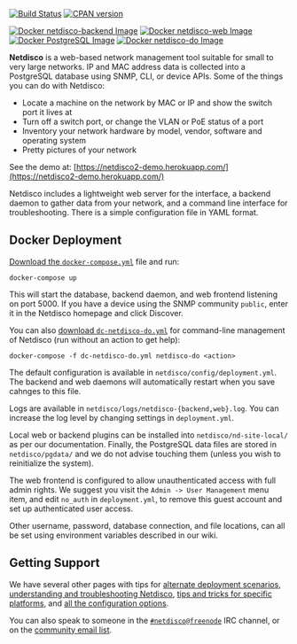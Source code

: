 [![Build Status](https://travis-ci.org/netdisco/netdisco.svg?branch=master)](https://travis-ci.org/netdisco/netdisco)
[![CPAN version](https://badge.fury.io/pl/App-Netdisco.svg)](https://metacpan.org/pod/App::Netdisco)

[![Docker netdisco-backend Image](https://img.shields.io/microbadger/image-size/netdisco/netdisco/latest-backend.svg?label=netdisco-backend)](https://store.docker.com/community/images/netdisco/netdisco)
[![Docker netdisco-web Image](https://img.shields.io/microbadger/image-size/netdisco/netdisco/latest-web.svg?label=netdisco-web)](https://store.docker.com/community/images/netdisco/netdisco)
[![Docker PostgreSQL Image](https://img.shields.io/microbadger/image-size/netdisco/netdisco/latest-postgresql.svg?label=PostgreSQL&logo=postgresql)](https://store.docker.com/community/images/netdisco/netdisco)
[![Docker netdisco-do Image](https://img.shields.io/microbadger/image-size/netdisco/netdisco/latest-do.svg?label=netdisco-do)](https://store.docker.com/community/images/netdisco/netdisco)

**Netdisco** is a web-based network management tool suitable for small to very large networks. IP and MAC address data is collected into a PostgreSQL database using SNMP, CLI, or device APIs. Some of the things you can do with Netdisco:

* Locate a machine on the network by MAC or IP and show the switch port it lives at
* Turn off a switch port, or change the VLAN or PoE status of a port
* Inventory your network hardware by model, vendor, software and operating system
* Pretty pictures of your network

See the demo at: [https://netdisco2-demo.herokuapp.com/](https://netdisco2-demo.herokuapp.com/)

Netdisco includes a lightweight web server for the interface, a backend daemon to gather data from your network, and a command line interface for troubleshooting. There is a simple configuration file in YAML format. 

##  Docker Deployment

[Download the `docker-compose.yml`](https://raw.githubusercontent.com/netdisco/netdisco-docker/master/docker-compose.yml) file and run:

    docker-compose up

This will start the database, backend daemon, and web frontend listening on port 5000. If you have a device using the SNMP community `public`, enter it in the Netdisco homepage and click Discover.

You can also [download `dc-netdisco-do.yml`](https://raw.githubusercontent.com/netdisco/netdisco-docker/master/dc-netdisco-do.yml) for command-line management of Netdisco (run without an action to get help):

    docker-compose -f dc-netdisco-do.yml netdisco-do <action>

The default configuration is available in `netdisco/config/deployment.yml`. The backend and web daemons will automatically restart when you save cahnges to this file.

Logs are available in `netdisco/logs/netdisco-{backend,web}.log`. You can increase the log level by changing settings in `deployment.yml`.

Local web or backend plugins can be installed into `netdisco/nd-site-local/` as per our documentation. Finally, the PostgreSQL data files are stored in `netdisco/pgdata/` and we do not advise touching them (unless you wish to reinitialize the system).

The web frontend is configured to allow unauthenticated access with full admin rights. We suggest you visit the `Admin -> User Management` menu item, and edit `no_auth` in `deployment.yml`, to remove this guest account and set up authenticated user access.

Other username, password, database connection, and file locations, can all be set using environment variables described in our wiki.

## Getting Support

We have several other pages with tips for [alternate deployment scenarios](https://github.com/netdisco/netdisco/wiki/Install-Tips), [understanding and troubleshooting Netdisco](https://github.com/netdisco/netdisco/wiki/Troubleshooting), [tips and tricks for specific platforms](https://github.com/netdisco/netdisco/wiki/Vendor-Tips), and [all the configuration options](https://github.com/netdisco/netdisco/wiki/Configuration).

You can also speak to someone in the [`#netdisco@freenode`](https://webchat.freenode.net/?randomnick=1&prompt=1&channels=%23netdisco) IRC channel, or on the [community email list](https://lists.sourceforge.net/lists/listinfo/netdisco-users).

